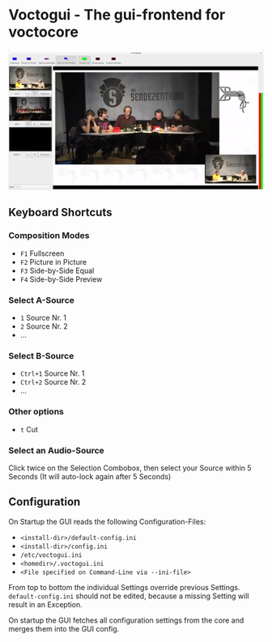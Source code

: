 # Voctogui - The gui-frontend for voctocore

![Screenshot of voctogui in action](voctomix.png)

## Keyboard Shortcuts
### Composition Modes
- `F1` Fullscreen
- `F2` Picture in Picture
- `F3` Side-by-Side Equal
- `F4` Side-by-Side Preview

### Select A-Source
- `1` Source Nr. 1
- `2` Source Nr. 2
- …

### Select B-Source
- `Ctrl+1` Source Nr. 1
- `Ctrl+2` Source Nr. 2
- …

### Other options
- `t` Cut

### Select an Audio-Source
Click twice on the Selection Combobox, then select your Source within 5 Seconds (It will auto-lock again after 5 Seconds)

## Configuration
On Startup the GUI reads the following Configuration-Files:
 - `<install-dir>/default-config.ini`
 - `<install-dir>/config.ini`
 - `/etc/voctogui.ini`
 - `<homedir>/.voctogui.ini`
 - `<File specified on Command-Line via --ini-file>`

From top to bottom the individual Settings override previous Settings. `default-config.ini` should not be edited, because a missing Setting will result in an Exception.

On startup the GUI fetches all configuration settings from the core and merges them into the GUI config.
